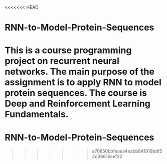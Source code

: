 <<<<<<< HEAD
# RNN-to-Model-Protein-Sequences

This is a course programming project on recurrent neural networks. The main purpose of the assignment is to apply RNN to model protein sequences. The course is Deep and Reinforcement Learning Fundamentals. 
=======
# RNN-to-Model-Protein-Sequences
>>>>>>> a70850bbfeaea4eabb841919bdf54d36616aef22
